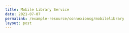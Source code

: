 ```yaml
---
title: Mobile Library Service
date: 2021-07-07
permalink: /example-resource/connexionsg/mobilelibrary
layout: post
---
```

